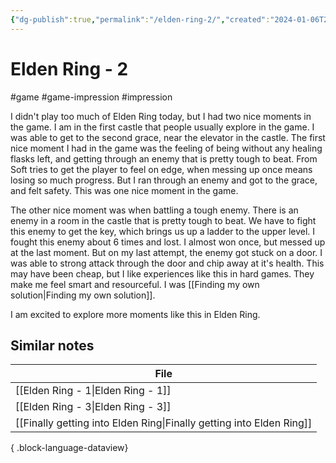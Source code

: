```yaml
---
{"dg-publish":true,"permalink":"/elden-ring-2/","created":"2024-01-06T21:35:15.371+09:00","updated":"2024-01-06T21:42:12.286+09:00"}
---
```


# Elden Ring - 2

#game #game-impression #impression 

I didn't play too much of Elden Ring today, but I had two nice moments in the game. I am in the first castle that people usually explore in the game. I was able to get to the second grace, near the elevator in the castle. The first nice moment I had in the game was the feeling of being without any healing flasks left, and getting through an enemy that is pretty tough to beat. From Soft tries to get the player to feel on edge, when messing up once means losing so much progress. But I ran through an enemy and got to the grace, and felt safety. This was one nice moment in the game.

The other nice moment was when battling a tough enemy. There is an enemy in a room in the castle that is pretty tough to beat. We have to fight this enemy to get the key, which brings us up a ladder to the upper level. I fought this enemy about 6 times and lost. I almost won once, but messed up at the last moment. But on my last attempt, the enemy got stuck on a door. I was able to strong attack through the door and chip away at it's health. This may have been cheap, but I like experiences like this in hard games. They make me feel smart and resourceful. I was [[Finding my own solution\|Finding my own solution]].

I am excited to explore more moments like this in Elden Ring.

## Similar notes

| File                                                                    |
| ----------------------------------------------------------------------- |
| [[Elden Ring - 1\|Elden Ring - 1]]                                   |
| [[Elden Ring - 3\|Elden Ring - 3]]                                   |
| [[Finally getting into Elden Ring\|Finally getting into Elden Ring]] |

{ .block-language-dataview}
